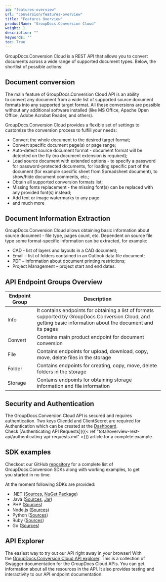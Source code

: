 ```yaml
---
id: "features-overview"
url: "conversion/features-overview"
title: "Features Overview"
productName: "GroupDocs.Conversion Cloud"
weight: 1
description: ""
keywords: ""
toc: True
---
```


GroupDocs.Conversion Cloud is a REST API that allows you to convert documents across a wide range of supported document types. Below, the shortlist of possible actions:

## Document conversion

The main feature of GroupDocs.Conversion Cloud API is an ability to convert any document from a wide list of supported source document formats into any supported target format. All these conversions are possible without any additional software installed (like MS Office, Apache Open Office, Adobe Acrobat Reader, and others).

GroupDocs.Conversion Cloud provides a flexible set of settings to customize the conversion process to fulfill your needs:

* Convert the whole document to the desired target format;
* Convert specific document page(s) or page range;
* Auto-detect source document format - document format will be detected on the fly (no document extension is required);
* Load source document with extended options - to specify a password for password-protected documents, for loading specific part of the document (for example specific sheet from Spreadsheet document), to show/hide document comments, etc.;
* Obtain all supported conversion formats list;
* Missing fonts replacement - the missing font(s) can be replaced with any provided font(s) instead;
* Add text or image watermarks to any page
* and much more

## Document Information Extraction

GroupDocs.Conversion Cloud allows obtaining basic information about source document - file type, pages count, etc. Dependent on source file type some format-specific information can be extracted, for example:

* CAD - list of layers and layouts in a CAD document;
* Email – list of folders contained in an Outlook data file document;
* PDF – information about document printing restrictions;
* Project Management – project start and end dates.

## API Endpoint Groups Overview

|Endpoint Group|Description
|---|---
| Info | It contains endpoints for obtaining a list of formats supported by GroupDocs.Conversion.Cloud, and getting basic information about the document and its pages
| Convert | Contains main product endpoint for document conversion
| File | Contains endpoints for upload, download, copy, move, delete files in the storage
| Folder | Contains endpoints for creating, copy, move, delete folders in the storage
| Storage | Contains endpoints for obtaining storage information and file information

## Security and Authentication

The GroupDocs.Conversion Cloud API is secured and requires authentication. Two keys ClientId and ClientSecret are required for Authentication which can be created at the [Dashboard](http://dashboard.groupdocs.cloud). Check [Authenticating API Requests]({{< ref "total/overview-rest-api/authenticating-api-requests.md" >}}) article for a complete example.

## SDK examples

Checkout our GitHub [repository](https://github.com/groupdocs-conversion-cloud) for a complete list of GroupDocs.Conversion SDKs along with working examples, to get you started in no time.

At the moment following SDKs are provided:

* .NET ([Sources](https://github.com/groupdocs-conversion-cloud/groupdocs-conversion-cloud-dotnet), [NuGet Package](https://www.nuget.org/packages/GroupDocs.Conversion-Cloud/))
* Java ([Sources](https://github.com/groupdocs-conversion-cloud/groupdocs-conversion-cloud-java), [Jar](https://repository.groupdocs.cloud/webapp/#/artifacts/browse/tree/General/repo/com/groupdocs/groupdocs-conversion-cloud))
* PHP ([Sources](https://github.com/groupdocs-conversion-cloud/groupdocs-conversion-cloud-php))
* Node.js ([Sources](https://github.com/groupdocs-conversion-cloud/groupdocs-conversion-cloud-node))
* Python ([Sources](https://github.com/groupdocs-conversion-cloud/groupdocs-conversion-cloud-python))
* Ruby ([Sources](https://github.com/groupdocs-conversion-cloud/groupdocs-conversion-cloud-ruby))
* Go ([Sources](https://github.com/groupdocs-conversion-cloud/groupdocs-conversion-cloud-go))

## API Explorer

The easiest way to try out our API right away in your browser! With the [GroupDocs.Conversion Cloud API explorer](https://apireference.groupdocs.cloud/conversion/). This is a collection of Swagger documentation for the GroupDocs Cloud APIs. You can get information about all the resources in the API. It also provides testing and interactivity to our API endpoint documentation.
